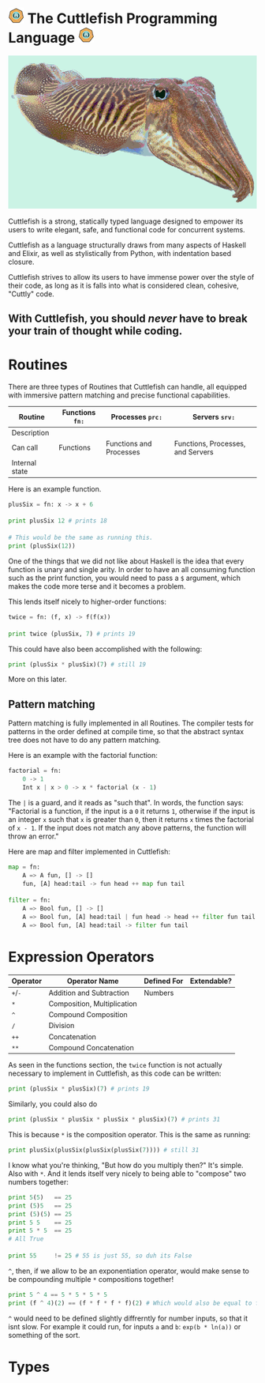 # ![logo](etc/logo.png "Look at how cool this language is!") The Cuttlefish Programming Language ![logo](etc/logo.png "Look at how cool this language is!")

![cuttlefish](etc/cuttlefish.png "Cuttlefish!")

Cuttlefish is a strong, statically typed language designed to empower its users to write elegant, safe, and functional code for concurrent systems.

Cuttlefish as a language structurally draws from many aspects of Haskell and Elixir, as well as stylistically from Python, with indentation based closure.

Cuttlefish strives to allow its users to have immense power over the style of their code, as long as it is falls into what is considered clean, cohesive, "Cuttly" code.

## **With Cuttlefish, you should _never_ have to break your train of thought while coding.**

# Routines

There are three types of Routines that Cuttlefish can handle, all equipped with immersive pattern matching and precise functional capabilities.

| Routine        | Functions `fn:` | Processes `prc:`        | Servers `srv:`                    |
| -------------- | --------------- | ----------------------- | --------------------------------- |
| Description    |                 |                         |                                   |
| Can call       | Functions       | Functions and Processes | Functions, Processes, and Servers |
| Internal state |                 |                         |                                   |

Here is an example function.

```py
plusSix = fn: x -> x + 6

print plusSix 12 # prints 18

# This would be the same as running this.
print (plusSix(12))
```

One of the things that we did not like about Haskell is the idea that every function is unary and single arity. In order to have an all consuming function such as the print function, you would need to pass a `$` argument, which makes the code more terse and it becomes a problem.

This lends itself nicely to higher-order functions:

```py
twice = fn: (f, x) -> f(f(x))

print twice (plusSix, 7) # prints 19
```

This could have also been accomplished with the following:

```py
print (plusSix * plusSix)(7) # still 19
```

More on this later.

## Pattern matching

Pattern matching is fully implemented in all Routines. The compiler tests for patterns in the order defined at compile time, so that the abstract syntax tree does not have to do any pattern matching.

Here is an example with the factorial function:

```py
factorial = fn:
    0 -> 1
    Int x | x > 0 -> x * factorial (x - 1)
```

The `|` is a guard, and it reads as "such that". In words, the function says:
"Factorial is a function, if the input is a `0` it returns `1`, otherwise if the input is an integer `x` such that `x` is greater than `0`, then it returns `x` times the factorial of `x - 1`. If the input does not match any above patterns, the function will throw an error."

Here are map and filter implemented in Cuttlefish:

```py
map = fn:
    A => A fun, [] -> []
    fun, [A] head:tail -> fun head ++ map fun tail

filter = fn:
    A => Bool fun, [] -> []
    A => Bool fun, [A] head:tail | fun head -> head ++ filter fun tail
    A => Bool fun, [A] head:tail -> filter fun tail
```

# Expression Operators

| Operator | Operator Name               | Defined For | Extendable? |
| -------- | --------------------------- | ----------- | ----------- |
| `+`/`-`  | Addition and Subtraction    | Numbers     |             |
| `*`      | Composition, Multiplication |             |             |
| `^`      | Compound Composition        |             |             |
| `/`      | Division                    |             |             |
| `++`     | Concatenation               |             |             |
| `**`     | Compound Concatenation      |             |             |

As seen in the functions section, the `twice` function is not actually necessary to implement in Cuttlefish, as this code can be written:

```py
print (plusSix * plusSix)(7) # prints 19
```

Similarly, you could also do

```py
print (plusSix * plusSix * plusSix * plusSix)(7) # prints 31
```

This is because `*` is the composition operator. This is the same as running:

```py
print plusSix(plusSix(plusSix(plusSix(7)))) # still 31
```

I know what you're thinking, "But how do you multiply then?"
It's simple. Also with `*`. And it lends itself very nicely to being able to "compose" two numbers together:

```py
print 5(5)   == 25
print (5)5   == 25
print (5)(5) == 25
print 5 5    == 25
print 5 * 5  == 25
# All True

print 55     != 25 # 55 is just 55, so duh its False
```

`^`, then, if we allow to be an exponentiation operator, would make sense to be compounding multiple `*` compositions together!

```py
print 5 ^ 4 == 5 * 5 * 5 * 5
print (f ^ 4)(2) == (f * f * f * f)(2) # Which would also be equal to f(f(f(f(2))))
```

`^` would need to be defined slightly diffrerntly for number inputs, so that it isnt slow. For example it could run, for inputs `a` and `b`: `exp(b * ln(a))` or something of the sort.

# Types
